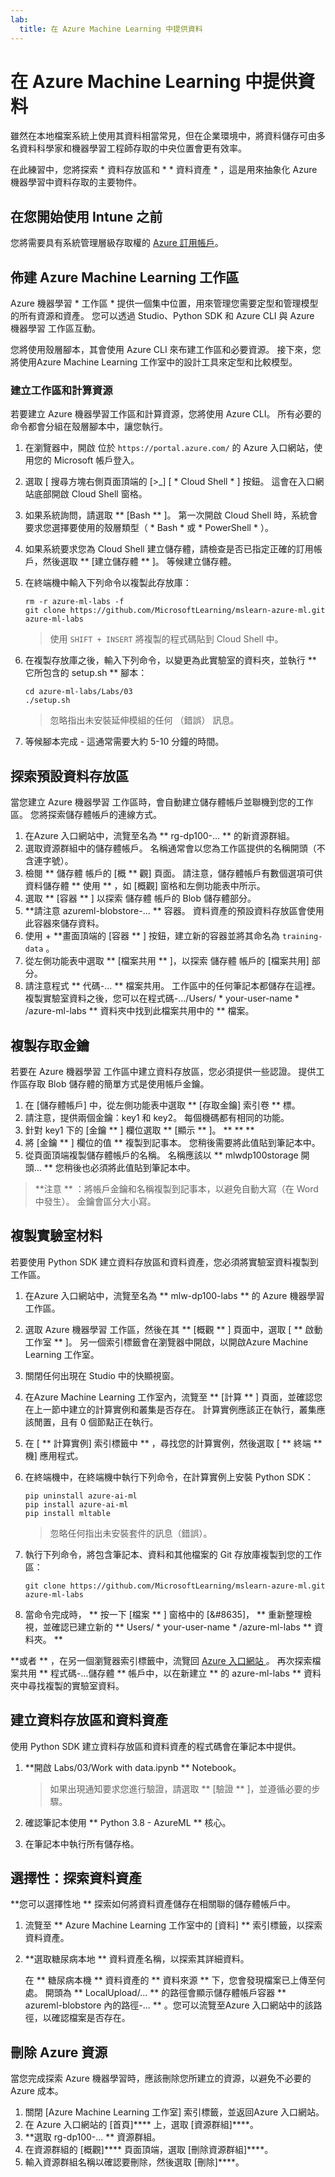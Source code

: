 ```yaml
---
lab:
  title: 在 Azure Machine Learning 中提供資料
---
```


# 在 Azure Machine Learning 中提供資料

雖然在本地檔案系統上使用其資料相當常見，但在企業環境中，將資料儲存可由多名資料科學家和機器學習工程師存取的中央位置會更有效率。

在此練習中，您將探索 * 資料存放區和 * * 資料資產 * ，這是用來抽象化 Azure 機器學習中資料存取的主要物件。

## 在您開始使用 Intune 之前

您將需要具有系統管理層級存取權的 [Azure 訂用帳戶](https://azure.microsoft.com/free?azure-portal=true)。

## 佈建 Azure Machine Learning 工作區

Azure 機器學習 * 工作區 * 提供一個集中位置，用來管理您需要定型和管理模型的所有資源和資產。 您可以透過 Studio、Python SDK 和 Azure CLI 與 Azure 機器學習 工作區互動。

您將使用殼層腳本，其會使用 Azure CLI 來布建工作區和必要資源。 接下來，您將使用Azure Machine Learning 工作室中的設計工具來定型和比較模型。

### 建立工作區和計算資源

若要建立 Azure 機器學習工作區和計算資源，您將使用 Azure CLI。 所有必要的命令都會分組在殼層腳本中，讓您執行。

1. 在瀏覽器中，開啟 位於 `https://portal.azure.com/` 的 Azure 入口網站，使用您的 Microsoft 帳戶登入。
1. 選取 \[ 搜尋方塊右側頁面頂端的 [>_] [ * Cloud Shell * ] 按鈕。 這會在入口網站底部開啟 Cloud Shell 窗格。
1. 如果系統詢問，請選取 ** [Bash ** ]。 第一次開啟 Cloud Shell 時，系統會要求您選擇要使用的殼層類型（ * Bash * 或 * PowerShell * ）。
1. 如果系統要求您為 Cloud Shell 建立儲存體，請檢查是否已指定正確的訂用帳戶，然後選取 ** [建立儲存體 ** ]。 等候建立儲存體。
1. 在終端機中輸入下列命令以複製此存放庫：

    ```azurecli
    rm -r azure-ml-labs -f
    git clone https://github.com/MicrosoftLearning/mslearn-azure-ml.git azure-ml-labs
    ```

    > 使用 `SHIFT + INSERT` 將複製的程式碼貼到 Cloud Shell 中。

1. 在複製存放庫之後，輸入下列命令，以變更為此實驗室的資料夾，並執行 ** 它所包含的 setup.sh ** 腳本：

    ```azurecli
    cd azure-ml-labs/Labs/03
    ./setup.sh
    ```

    > 忽略指出未安裝延伸模組的任何 （錯誤） 訊息。

1. 等候腳本完成 - 這通常需要大約 5-10 分鐘的時間。

## 探索預設資料存放區

當您建立 Azure 機器學習 工作區時，會自動建立儲存體帳戶並聯機到您的工作區。 您將探索儲存體帳戶的連線方式。

1. 在Azure 入口網站中，流覽至名為 ** rg-dp100-... ** 的新資源群組。
1. 選取資源群組中的儲存體帳戶。 名稱通常會以您為工作區提供的名稱開頭（不含連字號）。
1. 檢閱 ** 儲存體 帳戶的 [概 ** 觀] 頁面。 請注意，儲存體帳戶有數個選項可供資料儲存體 ** 使用 ** ，如 [概觀] 窗格和左側功能表中所示。
1. 選取 ** [容器 ** ] 以探索 儲存體 帳戶的 Blob 儲存體部分。
1. **請注意 azureml-blobstore-... ** 容器。 資料資產的預設資料存放區會使用此容器來儲存資料。
1. 使用 &#43; **畫面頂端的 [容器 ** ] 按鈕，建立新的容器並將其命名為 `training-data` 。
1. 從左側功能表中選取 ** [檔案共用 ** ]，以探索 儲存體 帳戶的 [檔案共用] 部分。
1. 請注意程式 ** 代碼-... ** 檔案共用。 工作區中的任何筆記本都儲存在這裡。 複製實驗室資料之後，您可以在程式碼-.../Users/ * your-user-name * /azure-ml-labs ** 資料夾中找到此檔案共用中的 ** 檔案。

## 複製存取金鑰

若要在 Azure 機器學習 工作區中建立資料存放區，您必須提供一些認證。 提供工作區存取 Blob 儲存體的簡單方式是使用帳戶金鑰。

1. 在 [儲存體帳戶] 中，從左側功能表中選取 ** [存取金鑰] 索引卷 ** 標。
1. 請注意，提供兩個金鑰：key1 和 key2。 每個機碼都有相同的功能。 
1. 針對 key1 下的 [金鑰 ** ] 欄位選取 ** [顯示 ** ]。 ** ** **
1. 將 [金鑰 ** ] 欄位的值 ** 複製到記事本。 您稍後需要將此值貼到筆記本中。
1. 從頁面頂端複製儲存體帳戶的名稱。 名稱應該以 ** mlwdp100storage 開頭... ** 您稍後也必須將此值貼到筆記本中。

> **注意 ** ：將帳戶金鑰和名稱複製到記事本，以避免自動大寫（在 Word 中發生）。 金鑰會區分大小寫。

## 複製實驗室材料

若要使用 Python SDK 建立資料存放區和資料資產，您必須將實驗室資料複製到工作區。

1. 在Azure 入口網站中，流覽至名為 ** mlw-dp100-labs ** 的 Azure 機器學習 工作區。
1. 選取 Azure 機器學習 工作區，然後在其 ** [概觀 ** ] 頁面中，選取 [ ** 啟動工作室 ** ]。 另一個索引標籤會在瀏覽器中開啟，以開啟Azure Machine Learning 工作室。
1. 關閉任何出現在 Studio 中的快顯視窗。
1. 在Azure Machine Learning 工作室內，流覽至 ** [計算 ** ] 頁面，並確認您在上一節中建立的計算實例和叢集是否存在。 計算實例應該正在執行，叢集應該閒置，且有 0 個節點正在執行。
1. 在 [ ** 計算實例] 索引標籤中 ** ，尋找您的計算實例，然後選取 [ ** 終端 ** 機] 應用程式。
1. 在終端機中，在終端機中執行下列命令，在計算實例上安裝 Python SDK：

    ```azurecli
    pip uninstall azure-ai-ml
    pip install azure-ai-ml
    pip install mltable
    ```

    > 忽略任何指出未安裝套件的訊息（錯誤）。

1. 執行下列命令，將包含筆記本、資料和其他檔案的 Git 存放庫複製到您的工作區：

    ```azurecli
    git clone https://github.com/MicrosoftLearning/mslearn-azure-ml.git azure-ml-labs
    ```

1. 當命令完成時， ** 按一下 [檔案 ** ] 窗格中的 [&#8635]， ** 重新整理檢視，並確認已建立新的 ** Users/ * your-user-name * /azure-ml-labs ** 資料夾。 **

**或者 ** ，在另一個瀏覽器索引標籤中，流覽回 [ Azure 入口網站 ](https://portal.azure.com?azure-portal=true) 。 再次探索檔案共用 ** 程式碼-...儲存體 ** 帳戶中，以在新建立 ** 的 azure-ml-labs ** 資料夾中尋找複製的實驗室資料。

## 建立資料存放區和資料資產

使用 Python SDK 建立資料存放區和資料資產的程式碼會在筆記本中提供。

1. **開啟 Labs/03/Work with data.ipynb ** Notebook。

    > 如果出現通知要求您進行驗證，請選取 ** [驗證 ** ]，並遵循必要的步驟。

1. 確認筆記本使用 ** Python 3.8 - AzureML ** 核心。
1. 在筆記本中執行所有儲存格。

## 選擇性：探索資料資產

**您可以選擇性地 ** 探索如何將資料資產儲存在相關聯的儲存體帳戶中。

1. 流覽至 ** Azure Machine Learning 工作室中的 [資料] ** 索引標籤，以探索資料資產。
1. **選取糖尿病本地 ** 資料資產名稱，以探索其詳細資料。 

    在 ** 糖尿病本機 ** 資料資產的 ** 資料來源 ** 下，您會發現檔案已上傳至何處。 開頭為 ** LocalUpload/... ** 的路徑會顯示儲存體帳戶容器 ** azureml-blobstore 內的路徑-... ** 。您可以流覽至Azure 入口網站中的該路徑，以確認檔案是否存在。

## 刪除 Azure 資源

當您完成探索 Azure 機器學習時，應該刪除您所建立的資源，以避免不必要的 Azure 成本。

1. 關閉 [Azure Machine Learning 工作室] 索引標籤，並返回Azure 入口網站。
1. 在 Azure 入口網站的 [首頁]**** 上，選取 [資源群組]****。
1. **選取 rg-dp100-... ** 資源群組。
1. 在資源群組的 [概觀]**** 頁面頂端，選取 [刪除資源群組]****。
1. 輸入資源群組名稱以確認要刪除，然後選取 [刪除]****。
